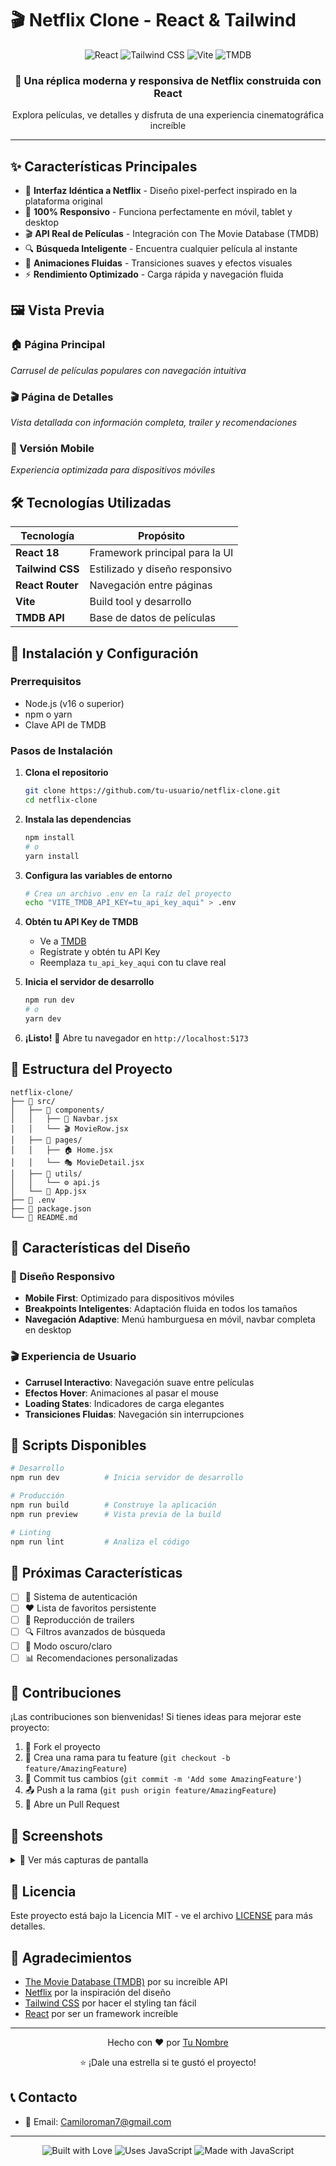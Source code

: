 # 🎬 Netflix Clone - React & Tailwind

<div align="center">
  <img src="https://img.shields.io/badge/React-20232A?style=for-the-badge&logo=react&logoColor=61DAFB" alt="React" />
  <img src="https://img.shields.io/badge/Tailwind_CSS-38B2AC?style=for-the-badge&logo=tailwind-css&logoColor=white" alt="Tailwind CSS" />
  <img src="https://img.shields.io/badge/Vite-646CFF?style=for-the-badge&logo=vite&logoColor=white" alt="Vite" />
  <img src="https://img.shields.io/badge/TMDB-01B4E4?style=for-the-badge&logo=themoviedatabase&logoColor=white" alt="TMDB" />
</div>

<div align="center">
  <h3>🚀 Una réplica moderna y responsiva de Netflix construida con React</h3>
  <p>Explora películas, ve detalles y disfruta de una experiencia cinematográfica increíble</p>
</div>

---

## ✨ Características Principales

- 🎯 **Interfaz Idéntica a Netflix** - Diseño pixel-perfect inspirado en la plataforma original
- 📱 **100% Responsivo** - Funciona perfectamente en móvil, tablet y desktop
- 🎬 **API Real de Películas** - Integración con The Movie Database (TMDB)
- 🔍 **Búsqueda Inteligente** - Encuentra cualquier película al instante
- 🎨 **Animaciones Fluidas** - Transiciones suaves y efectos visuales
- ⚡ **Rendimiento Optimizado** - Carga rápida y navegación fluida

## 🖼️ Vista Previa

### 🏠 Página Principal
*Carrusel de películas populares con navegación intuitiva*

### 🎬 Página de Detalles
*Vista detallada con información completa, trailer y recomendaciones*

### 📱 Versión Mobile
*Experiencia optimizada para dispositivos móviles*

## 🛠️ Tecnologías Utilizadas

| Tecnología | Propósito |
|------------|-----------|
| **React 18** | Framework principal para la UI |
| **Tailwind CSS** | Estilizado y diseño responsivo |
| **React Router** | Navegación entre páginas |
| **Vite** | Build tool y desarrollo |
| **TMDB API** | Base de datos de películas |

## 🚀 Instalación y Configuración

### Prerrequisitos
- Node.js (v16 o superior)
- npm o yarn
- Clave API de TMDB

### Pasos de Instalación

1. **Clona el repositorio**
   ```bash
   git clone https://github.com/tu-usuario/netflix-clone.git
   cd netflix-clone
   ```

2. **Instala las dependencias**
   ```bash
   npm install
   # o
   yarn install
   ```

3. **Configura las variables de entorno**
   ```bash
   # Crea un archivo .env en la raíz del proyecto
   echo "VITE_TMDB_API_KEY=tu_api_key_aqui" > .env
   ```

4. **Obtén tu API Key de TMDB**
   - Ve a [TMDB](https://www.themoviedb.org/settings/api)
   - Regístrate y obtén tu API Key
   - Reemplaza `tu_api_key_aqui` con tu clave real

5. **Inicia el servidor de desarrollo**
   ```bash
   npm run dev
   # o
   yarn dev
   ```

6. **¡Listo!** 🎉
   Abre tu navegador en `http://localhost:5173`

## 📁 Estructura del Proyecto

```
netflix-clone/
├── 📂 src/
│   ├── 📂 components/
│   │   ├── 🧩 Navbar.jsx
│   │   └── 🎬 MovieRow.jsx
│   ├── 📂 pages/
│   │   ├── 🏠 Home.jsx
│   │   └── 🎭 MovieDetail.jsx
│   ├── 📂 utils/
│   │   └── ⚙️ api.js
│   └── 📄 App.jsx
├── 📄 .env
├── 📄 package.json
└── 📄 README.md
```

## 🎨 Características del Diseño

### 🎯 Diseño Responsivo
- **Mobile First**: Optimizado para dispositivos móviles
- **Breakpoints Inteligentes**: Adaptación fluida en todos los tamaños
- **Navegación Adaptive**: Menú hamburguesa en móvil, navbar completa en desktop

### 🎬 Experiencia de Usuario
- **Carrusel Interactivo**: Navegación suave entre películas
- **Efectos Hover**: Animaciones al pasar el mouse
- **Loading States**: Indicadores de carga elegantes
- **Transiciones Fluidas**: Navegación sin interrupciones

## 🔧 Scripts Disponibles

```bash
# Desarrollo
npm run dev          # Inicia servidor de desarrollo

# Producción
npm run build        # Construye la aplicación
npm run preview      # Vista previa de la build

# Linting
npm run lint         # Analiza el código
```

## 🌟 Próximas Características

- [ ] 🔐 Sistema de autenticación
- [ ] ❤️ Lista de favoritos persistente
- [ ] 🎥 Reproducción de trailers
- [ ] 🔍 Filtros avanzados de búsqueda
- [ ] 🌙 Modo oscuro/claro
- [ ] 📊 Recomendaciones personalizadas

## 🤝 Contribuciones

¡Las contribuciones son bienvenidas! Si tienes ideas para mejorar este proyecto:

1. 🍴 Fork el proyecto
2. 🌿 Crea una rama para tu feature (`git checkout -b feature/AmazingFeature`)
3. 💾 Commit tus cambios (`git commit -m 'Add some AmazingFeature'`)
4. 📤 Push a la rama (`git push origin feature/AmazingFeature`)
5. 🔄 Abre un Pull Request

## 📸 Screenshots

<details>
<summary>📱 Ver más capturas de pantalla</summary>

### Desktop
![Desktop Home](./screenshots/desktop-home.png)
![Desktop Detail](./screenshots/desktop-detail.png)

### Mobile
![Mobile Home](./screenshots/mobile-home.png)
![Mobile Menu](./screenshots/mobile-menu.png)

</details>

## 📄 Licencia

Este proyecto está bajo la Licencia MIT - ve el archivo [LICENSE](LICENSE) para más detalles.

## 🙏 Agradecimientos

- [The Movie Database (TMDB)](https://www.themoviedb.org/) por su increíble API
- [Netflix](https://netflix.com) por la inspiración del diseño
- [Tailwind CSS](https://tailwindcss.com/) por hacer el styling tan fácil
- [React](https://reactjs.org/) por ser un framework increíble

---

<div align="center">
  <p>Hecho con ❤️ por <a href="https://github.com/tu-usuario">Tu Nombre</a></p>
  <p>⭐ ¡Dale una estrella si te gustó el proyecto!</p>
</div>

## 📞 Contacto

- 📧 Email: Camiloroman7@gmail.com


---

<div align="center">
  <img src="https://forthebadge.com/images/badges/built-with-love.svg" alt="Built with Love" />
  <img src="https://forthebadge.com/images/badges/uses-js.svg" alt="Uses JavaScript" />
  <img src="https://forthebadge.com/images/badges/made-with-javascript.svg" alt="Made with JavaScript" />
</div>